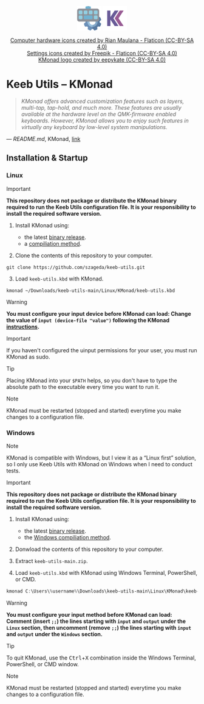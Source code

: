 <div align="center">

![Project avatar](/Assets/Images/Meta/avatar-64.png) ![KMonad logo](/Assets/Images/Meta/kmonad-logo-64.png)

<a href="https://www.flaticon.com/free-icons/computer-hardware" title="computer hardware icons">Computer hardware icons created by Rian Maulana - Flaticon (CC-BY-SA 4.0)</a>  
<a href="https://www.flaticon.com/free-icons/settings" title="settings icons">Settings icons created by Freepik - Flaticon (CC-BY-SA 4.0)</a>  
<a href="https://github.com/kmonad/kmonad/blob/master/kmonad.svg" title="kmonad logo">KMonad logo created by eepykate (CC-BY-SA 4.0)</a>
</div>

# Keeb Utils – KMonad

> *KMonad offers advanced customization features such as layers, multi-tap, tap-hold, and much more. These features are usually available at the hardware level on the QMK-firmware enabled keyboards. However, KMonad allows you to enjoy such features in virtually any keyboard by low-level system manipulations.*

— *README.md*, KMonad, [link](https://github.com/kmonad/kmonad)

## Installation & Startup

### Linux

> [!IMPORTANT]
> **This repository does not package or distribute the KMonad binary required to run the Keeb Utils configuration file. It is your responsibility to install the required software version.**

1. Install KMonad using:

    - the latest [binary release](https://github.com/kmonad/kmonad/releases).
    - a [compiliation method](https://github.com/kmonad/kmonad/blob/master/doc/installation.md#compilation).

2. Clone the contents of this repository to your computer.

```shell
git clone https://github.com/szageda/keeb-utils.git
```
3. Load `keeb-utils.kbd` with KMonad.

```shell
kmonad ~/Downloads/keeb-utils-main/Linux/KMonad/keeb-utils.kbd
```
> [!WARNING]
> **You must configure your input device before KMonad can load: Change the value of `input (device-file "value")` following the KMonad [instructions](https://github.com/kmonad/kmonad/blob/master/doc/faq.md#q-how-do-i-know-which-event-file-corresponds-to-my-keyboard).**

> [!IMPORTANT]
> If you haven't configured the uinput permissions for your user, you must run KMonad as sudo.

> [!TIP]
> Placing KMonad into your `$PATH` helps, so you don't have to type the absolute path to the executable every time you want to run it.

> [!NOTE]
> KMonad must be restarted (stopped and started) everytime you make changes to a configuration file.

### Windows

> [!NOTE]
> KMonad is compatible with Windows, but I view it as a “Linux first” solution, so I only use Keeb Utils with KMonad on Windows when I need to conduct tests.

> [!IMPORTANT]
> **This repository does not package or distribute the KMonad binary required to run the Keeb Utils configuration file. It is your responsibility to install the required software version.**

1. Install KMonad using:

    - the latest [binary release](https://github.com/kmonad/kmonad/releases).
    - the [Windows compiliation method](https://github.com/kmonad/kmonad/blob/master/doc/installation.md#windows-environment).

2. Donwload the contents of this repository to your computer.

3. Extract `keeb-utils-main.zip`.

3. Load `keeb-utils.kbd` with KMonad using Windows Terminal, PowerShell, or CMD.

```PowerShell
kmonad C:\Users\%username%\Downloads\keeb-utils-main\Linux\KMonad\keeb-utils.kbd
```

> [!WARNING]
> **You must configure your input method before KMonad can load: Comment (insert `;;`) the lines starting with `input` and `output` under the `Linux` section, then uncomment (remove `;;`) the lines starting with `input` and `output` under the `Windows` section.**

> [!TIP]
> To quit KMonad, use the <kbd>Ctrl</kbd>+<kbd>X</kbd> combination inside the Windows Terminal, PowerShell, or CMD window.

> [!NOTE]
> KMonad must be restarted (stopped and started) everytime you make changes to a configuration file.
